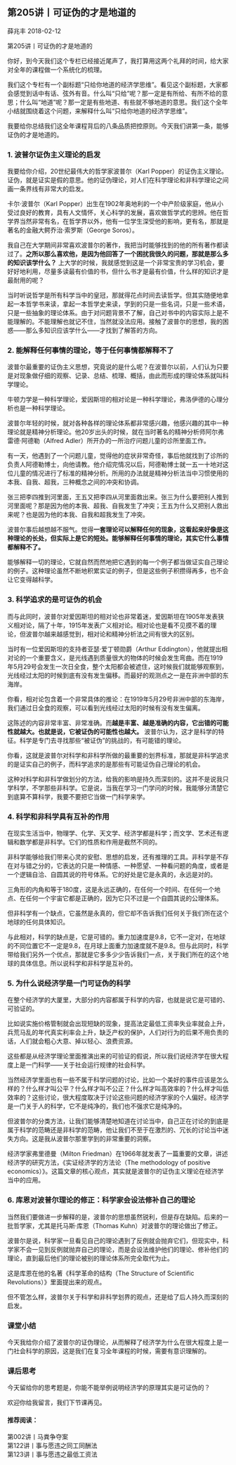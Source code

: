 
## 第205讲丨可证伪的才是地道的


薛兆丰
2018-02-12

第205讲丨可证伪的才是地道的


你好，到今天我们这个专栏已经接近尾声了，我打算用这两个礼拜的时间，给大家对全年的课程做一个系统化的梳理。

我们这个专栏有一个副标题“只给你地道的经济学思维”。看见这个副标题，大家都会感觉到话中有话、弦外有音。什么叫“只给”呢？那一定是有所给、有所不给的意思；什么叫“地道”呢？那一定是有些地道、有些就不够地道的意思。我们这个全年小结就围绕着这个问题，来解释什么叫“只给你地道的经济学思维”。

我要给你总结我们这全年课程背后的八条品质把控原则。今天我们讲第一条，能够证伪的才是地道的。

### 1. 波普尔证伪主义理论的启发

我要给你介绍，20世纪最伟大的哲学家波普尔（Karl Popper）的证伪主义理论。证伪，就是证实是假的意思。他的证伪理论，对人们在科学理论和非科学理论之间画一条界线有非常大的启发。

卡尔·波普尔（Karl Popper）出生在1902年奥地利的一个中产阶级家庭，他从小受过良好的教育，具有人文情怀，关心科学的发展，喜欢做哲学式的思辨。他在哲学界当然非常有名，在哲学界以外，他有一位学生深受他的影响，更有名，那就是著名的金融大鳄乔治·索罗斯（George Soros）。

我自己在大学期间非常喜欢波普尔的著作，我把当时能够找到的他的所有著作都读过了。**之所以那么喜欢他，是因为他回答了一个困扰我很久的问题，那就是那么多的知识该学什么？** 上大学的时候，我就感觉到这是一个非常宝贵的学习机会，要好好地利用，尽量多读最有价值的书，但什么书才是最有价值，什么样的知识才是最耐用的呢？

当时听说哲学是所有科学当中的皇冠，那就得花点时间去读哲学。但其实随便地拿起一本哲学书来读，拿起一本哲学史来读，学到的只是一些名词，只是一些术语，只是一些抽象的理论体系。由于对问题背景不了解，自己对书中的内容实际上是不能理解的。不能理解也就记不住，当然就没法应用。接触了波普尔的思想，我的困惑——那么多知识应该学什么——才找到了解答的方向。

### 2. 能解释任何事情的理论，等于任何事情都解释不了

波普尔最重要的证伪主义思想，究竟说的是什么呢？在波普尔以前，人们认为只要是对现象做仔细的观察、记录、总结、梳理、概括，由此而形成的理论体系就叫科学理论。

牛顿力学是一种科学理论，爱因斯坦的相对论是一种科学理论，弗洛伊德的心理分析也是一种科学理论。

波普尔年轻的时候，就对各种各样的理论体系都非常感兴趣，他感兴趣的其中一种理论就是精神分析理论。他20岁出头的时候，就在当时著名的精神分析师阿尔弗雷德·阿德勒（Alfred Adler）所开办的一所治疗问题儿童的诊所里面工作。

有一天，他遇到了一个问题儿童，觉得他的症状非常奇怪，事后他就找到了诊所的负责人阿德勒博士，向他请教。他介绍完情况以后，阿德勒博士就一五一十地对这位儿童的情况进行了标准的精神分析。所用的办法就是精神分析法当中习惯使用的本我、自我、超我，三种概念之间的冲突和协调。

张三把李四推到河里面，王五又把李四从河里面救出来。张三为什么要把别人推到河里面呢？那是因为他的本我、超我、自我发生了冲突；王五为什么又把别人救出来呢？也是因为他的本我、自我和超我发生了冲突。

波普尔事后越想越不服气。觉得**一套理论可以解释任何的现象，这看起来好像是这种理论的长处，但实际上是它的短处。能够解释任何事情的理论，其实它什么事情都解释不了。**

能够解释一切的理论，它就自然而然地把它遇到的每一个例子都当做证实自己理论的例子。这种理论虽然不断地积累实证的例子，但是这些例子积攒得再多，也不会让它变得越科学。

### 3. 科学追求的是可证伪的机会

而与此同时，波普尔对爱因斯坦的相对论也非常着迷，爱因斯坦在1905年发表狭义相对论，隔了十年，1915年发表广义相对论。相对论也是看不见摸不着的理论，但波普尔越来越感觉到，相对论和精神分析法之间有很大的区别。

当时有一位爱因斯坦的支持者亚瑟·爱丁顿勋爵（Arthur Eddington），他就提出相对论的一个重要含义，是光线遇到质量很大的物体的时候会发生弯曲。而在1919年5月29号会发生一次日全食，整个太阳都会被遮住，这时候我们就能够观察到，光线经过太阳的时候到底有没有发生偏移。而最好的观测点之一是在非洲中部的东海岸。

你看，相对论包含着一个非常具体的推论：在1919年5月29号非洲中部的东海岸，我们通过日全食的观察，可以看到光线经过太阳的时候有没有发生偏离。

这陈述的内容非常丰富、非常准确。而**越是丰富、越是准确的内容，它出错的可能性就越大。也就是说，它被证伪的可能性也越大。** 波普尔认为，这才是科学的特征。科学是专门去寻找那些“被证伪”的挑战的，有可能错的理论。

你看，这就是波普尔对科学和非科学所做的最重要的划界标准，那就是非科学追求的是证实自己的例子，而科学追求的是那些有可能证伪自己理论的机会。

这种对科学和非科学做划分的方法，给我的影响是持久而深刻的。这并不是说我只学科学，不学那些非科学。它是说，当我在学习一门学问的时候，我能够分清楚它到底算不算科学，我要不要把它当做一门科学来学。

### 4. 科学和非科学具有互补的作用

在现实生活当中，物理学、化学、天文学、经济学都是科学；而文学、艺术还有逻辑和数学都是非科学。它们的性质和作用是截然不同的。

非科学能够给我们带来心灵的安慰、思想的启发，还有推理的工具。非科学是不存在对与错之分的，它表达的只是一种情感、一种愿望、一种看问题的角度，或者是一个逻辑自洽、自圆其说的符号体系。它的好处是它是永真的，永远是对的。

三角形的内角和等于180度，这是永远正确的，在任何一个时间、在任何一个地点、在任何一个宇宙它都是正确的，因为它只不过是一个自圆其说的公理体系。

但非科学有一个缺点，它虽然是永真的，但它却不告诉我们任何关于我们所在这个地球的任何具体知识。

与此相对，科学的缺点是，它是可错的。重力加速度是9.8，它不一定对，在地球的不同位置它不一定是9.8，在月球上面重力加速度就不是9.8。但与此同时，科学带给我们另外一个优点，那就是它多多少少告诉我们一点，关于我们所在的这个地球的具体信息。所以说科学和非科学是互补的。

### 5. 为什么说经济学是一门可证伪的科学

在整个经济学的大厦里，大部分的内容都属于科学的内容，也就是说它是可错的、可验证的。

比如说实施价格管制就会出现短缺的现象，提高法定最低工资率失业率就会上升，兵荒马乱的年代真实利率会上升，缺乏产权的保护，人们对行为的后果不用负责的话，人们就会粗心大意、掉以轻心、浪费资源。

这些都是从经济学理论里面推演出来的可验证的假说，所以我们说经济学在很大程度上是一门科学——关于社会运行规律的社会科学。

当然经济学里面也有一些不属于科学问题的讨论，比如一个美好的事件应该是怎么样的？什么样才叫公平？什么样才叫不公正？什么样才叫高效率的？什么样才叫低效率的？这些讨论，很大程度取决于讨论这些问题的经济学家的个人偏好。经济学是一门关于人的科学，它不是纯净的，我们也不强求它是纯净的。

但波普尔的分类方法，让我们能够清楚地知道在讨论当中，自己正在讨论的到底是属于科学的范畴还是非科学的范畴，他让我们不至于在激烈的、冗长的讨论当中迷失方向。这是我从波普尔那里学到的非常重要的洞察。

经济学家弗里德曼（Milton Friedman）在1966年就发表了一篇重要的文章，讲述经济学的研究方法，《实证经济学的方法论（The methodology of positive economics）》。这篇文章的核心观点，其实就是波普尔的证伪主义理论在经济学当中的应用。

### 6. 库恩对波普尔理论的修正：科学家会设法修补自己的理论

当然我们要做进一步解释的是，波普尔的思想虽然锐利，但是存在缺陷。后来的一批哲学家，尤其是托马斯·库恩（Thomas Kuhn）对波普尔的理论做出了修正。

波普尔是说，科学家一旦看见自己的理论遇到了反例就会抛弃它们，但现实中，科学家不会一见到反例就抛弃自己的理论，而是会设法维护他们的理论、修补他们的理论，直到最后他们的理论被别的理论体系所完全取代为止。

这是库恩在他的名著《科学革命的结构（The Structure of Scientific Revolutions）》里面提出来的观点。

但不管怎么样，波普尔关于科学和非科学划界的观点，还是给了后人持久而深刻的启发。

### 课堂小结

今天我给你介绍了波普尔的证伪理论，从而解释了经济学为什么在很大程度上是一门社会科学的原因，这是我们在复习全年课程的时候，需要有意识理解的。

### 课后思考

今天留给你的思考题是，你能不能举例说明经济学的原理其实是可证伪的？

欢迎你给我留言，我们下节课再见。

#### 推荐阅读：

第002讲丨马粪争夺案  
第122讲丨事与愿违之同工同酬法  
第123讲丨事与愿违之最低工资法  

